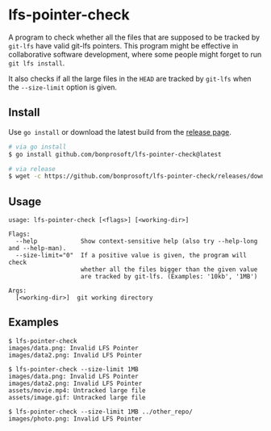 # lfs-pointer-check

A program to check whether all the files that are supposed to be tracked by `git-lfs` have valid git-lfs pointers.
This program might be effective in collaborative software development, where some people might forget to run `git lfs install`.

It also checks if all the large files in the `HEAD` are tracked by `git-lfs` when the `--size-limit` option is given.

## Install

Use `go install` or download the latest build from the [release page](https://github.com/bonprosoft/lfs-pointer-check/releases).

```sh
# via go install
$ go install github.com/bonprosoft/lfs-pointer-check@latest

# via release
$ wget -c https://github.com/bonprosoft/lfs-pointer-check/releases/download/0.0.1/lfs_pointer_check_linux_amd64.tar.gz -O - | tar -xzv
```

## Usage

```
usage: lfs-pointer-check [<flags>] [<working-dir>]

Flags:
  --help            Show context-sensitive help (also try --help-long and --help-man).
  --size-limit="0"  If a positive value is given, the program will check
                    whether all the files bigger than the given value
                    are tracked by git-lfs. (Examples: '10kb', '1MB')

Args:
  [<working-dir>]  git working directory
```


## Examples

```
$ lfs-pointer-check
images/data.png: Invalid LFS Pointer
images/data2.png: Invalid LFS Pointer

$ lfs-pointer-check --size-limit 1MB
images/data.png: Invalid LFS Pointer
images/data2.png: Invalid LFS Pointer
assets/movie.mp4: Untracked large file
assets/image.gif: Untracked large file

$ lfs-pointer-check --size-limit 1MB ../other_repo/
images/photo.png: Invalid LFS Pointer
```
